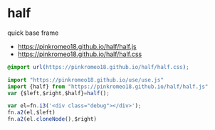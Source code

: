 # half
quick base frame
- https://pinkromeo18.github.io/half/half.js
- https://pinkromeo18.github.io/half/half.css
```css
@import url(https://pinkromeo18.github.io/half/half.css);

```

```js
import "https://pinkromeo18.github.io/use/use.js"
import {half} from "https://pinkromeo18.github.io/half/half.js"
var {$left,$right,$half}=half();

var el=fn.i3('<div class="debug"></div>');
fn.a2(el,$left)
fn.a2(el.cloneNode(),$right)

```
